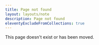 ```yaml
---
title: Page not found
layout: layouts/note
description: Page not found
eleventyExcludeFromCollections: true
---
```

This page doesn't exist or has been moved.